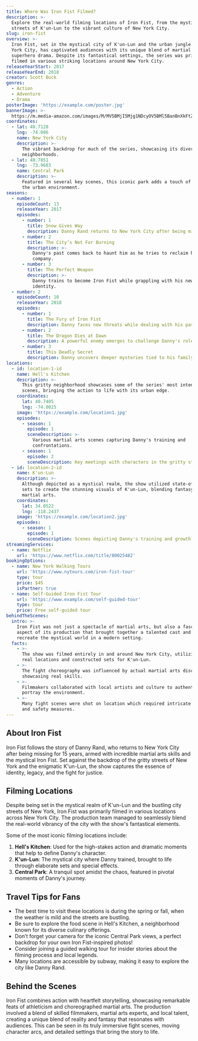 ```yaml
---
title: Where Was Iron Fist Filmed?
description: >-
  Explore the real-world filming locations of Iron Fist, from the mystical
  streets of K'un-Lun to the vibrant culture of New York City.
slug: iron-fist
overview: >-
  Iron Fist, set in the mystical city of K'un-Lun and the urban jungle of New
  York City, has captivated audiences with its unique blend of martial arts and
  superhero drama. Despite its fantastical settings, the series was primarily
  filmed in various striking locations around New York City.
releaseYearStart: 2017
releaseYearEnd: 2018
creator: Scott Buck
genres:
  - Action
  - Adventure
  - Drama
posterImage: 'https://example.com/poster.jpg'
bannerImage: >-
  https://m.media-amazon.com/images/M/MV5BMjI5Mjg1NDcyOV5BMl5BanBnXkFtZTgwMjAxOTQ5MTI@._V1_SX300.jpg
coordinates:
  - lat: 40.7128
    lng: -74.006
    name: New York City
    description: >-
      The vibrant backdrop for much of the series, showcasing its diverse
      neighborhoods.
  - lat: 40.7851
    lng: -73.9683
    name: Central Park
    description: >-
      Featured in several key scenes, this iconic park adds a touch of nature to
      the urban environment.
seasons:
  - number: 1
    episodeCount: 13
    releaseYear: 2017
    episodes:
      - number: 1
        title: Snow Gives Way
        description: Danny Rand returns to New York City after being missing for 15 years.
      - number: 2
        title: The City’s Not For Burning
        description: >-
          Danny's past comes back to haunt him as he tries to reclaim his family
          company.
      - number: 3
        title: The Perfect Weapon
        description: >-
          Danny trains to become Iron Fist while grappling with his newfound
          identity.
  - number: 2
    episodeCount: 10
    releaseYear: 2018
    episodes:
      - number: 1
        title: The Fury of Iron Fist
        description: Danny faces new threats while dealing with his past.
      - number: 2
        title: The Dragon Dies at Dawn
        description: A powerful enemy emerges to challenge Danny's role as Iron Fist.
      - number: 3
        title: This Deadly Secret
        description: Danny uncovers deeper mysteries tied to his family's legacy.
locations:
  - id: location-1-id
    name: Hell's Kitchen
    description: >-
      This gritty neighborhood showcases some of the series' most intense
      scenes, bringing the action to life with its urban edge.
    coordinates:
      lat: 40.7405
      lng: -74.0025
    image: 'https://example.com/location1.jpg'
    episodes:
      - season: 1
        episode: 1
        sceneDescription: >-
          Various martial arts scenes capturing Danny's training and
          confrontations.
      - season: 1
        episode: 2
        sceneDescription: Key meetings with characters in the gritty streets.
  - id: location-2-id
    name: K'un-Lun
    description: >-
      Although depicted as a mystical realm, the show utilized state-of-the-art
      sets to create the stunning visuals of K'un-Lun, blending fantasy with
      martial arts.
    coordinates:
      lat: 34.0522
      lng: -118.2437
    image: 'https://example.com/location2.jpg'
    episodes:
      - season: 1
        episode: 1
        sceneDescription: Scenes depicting Danny's training and growth in the mystical city.
streamingServices:
  - name: Netflix
    url: 'https://www.netflix.com/title/80025482'
bookingOptions:
  - name: New York Walking Tours
    url: 'https://www.nytours.com/iron-fist-tour'
    type: tour
    price: $45
    isPartner: true
  - name: Self-Guided Iron Fist Tour
    url: 'https://www.example.com/self-guided-tour'
    type: tour
    price: Free self-guided tour
behindTheScenes:
  intro: >-
    Iron Fist was not just a spectacle of martial arts, but also a fascinating
    aspect of its production that brought together a talented cast and crew to
    recreate the mystical world in a modern setting.
  facts:
    - >-
      The show was filmed entirely in and around New York City, utilizing both
      real locations and constructed sets for K'un-Lun.
    - >-
      The fight choreography was influenced by actual martial arts disciplines,
      showcasing real skills.
    - >-
      Filmmakers collaborated with local artists and culture to authentically
      portray the environment.
    - >-
      Many fight scenes were shot on location which required intricate planning
      and safety measures.
---
```


## About Iron Fist

Iron Fist follows the story of Danny Rand, who returns to New York City after being missing for 15 years, armed with incredible martial arts skills and the mystical Iron Fist. Set against the backdrop of the gritty streets of New York and the enigmatic K'un-Lun, the show captures the essence of identity, legacy, and the fight for justice.

## Filming Locations

Despite being set in the mystical realm of K'un-Lun and the bustling city streets of New York, Iron Fist was primarily filmed in various locations across New York City. The production team managed to seamlessly blend the real-world vibrancy of the city with the show's fantastical elements.

Some of the most iconic filming locations include:

1. **Hell's Kitchen**: Used for the high-stakes action and dramatic moments that help to define Danny's character.
2. **K'un-Lun**: The mystical city where Danny trained, brought to life through elaborate sets and special effects.
3. **Central Park**: A tranquil spot amidst the chaos, featured in pivotal moments of Danny's journey.

## Travel Tips for Fans

- The best time to visit these locations is during the spring or fall, when the weather is mild and the streets are bustling.
- Be sure to explore the food scene in Hell's Kitchen, a neighborhood known for its diverse culinary offerings.
- Don’t forget your camera for the iconic Central Park views, a perfect backdrop for your own Iron Fist-inspired photos!
- Consider joining a guided walking tour for insider stories about the filming process and local legends.
- Many locations are accessible by subway, making it easy to explore the city like Danny Rand.

## Behind the Scenes

Iron Fist combines action with heartfelt storytelling, showcasing remarkable feats of athleticism and choreographed martial arts. The production involved a blend of skilled filmmakers, martial arts experts, and local talent, creating a unique blend of reality and fantasy that resonates with audiences. This can be seen in its truly immersive fight scenes, moving character arcs, and detailed settings that bring the story to life.
